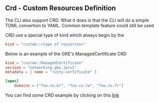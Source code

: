 ## Crd - Custom Resources Definition

The CLI also support CRD. What it does is that the CLI will do a simple TOML convertion to YAML. Common template feature could still be used

CRD use a special type of kind which always begin by the 

```toml
kind = "custom::<type of resources>"
```

Below is an example of the GKE's ManagedCertificate CRD

```toml
kind = "custom::ManagedCertificate"
version = "networking.gke.io/v1"
metadata = { name = "rusty-certificate" }

[spec]
    domains = ["foo.co.kr", "foo.co.tw", "foo.co.fr"]
```

You can find some CRD example by clicking on this [link](https://github.com/shigedangao/maomao/tree/master/examples/crd)